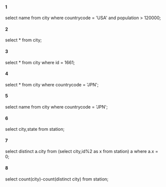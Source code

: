 #### 1
select name from city where countrycode = 'USA' and population > 120000;
#### 2
select * from city;
#### 3
select * from city where id = 1661;
#### 4
select * from city where countrycode = 'JPN';
#### 5
select name from city where countrycode = 'JPN';
#### 6
select city,state from station;
#### 7
select distinct a.city from 
(select city,id%2 as x from station) a
where a.x = 0;
#### 8
select count(city)-count(distinct city) from station;